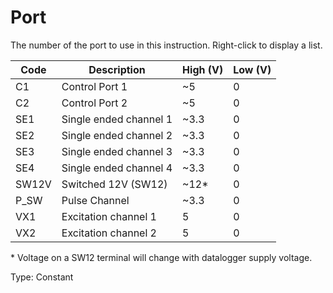 # Port

The number of the port to use in this instruction. Right-click to display a list.

| Code  | Description            | High (V) | Low (V) |
| ----- | ---------------------- | -------- | ------- |
| C1    | Control Port 1         | ~5       | 0       |
| C2    | Control Port 2         | ~5       | 0       |
| SE1   | Single ended channel 1 | ~3.3     | 0       |
| SE2   | Single ended channel 2 | ~3.3     | 0       |
| SE3   | Single ended channel 3 | ~3.3     | 0       |
| SE4   | Single ended channel 4 | ~3.3     | 0       |
| SW12V | Switched 12V (SW12)    | ~12\*    | 0       |
| P_SW  | Pulse Channel          | ~3.3     | 0       |
| VX1   | Excitation channel 1   | 5        | 0       |
| VX2   | Excitation channel 2   | 5        | 0       |

\* Voltage on a SW12 terminal will change with datalogger supply voltage.

Type: Constant
